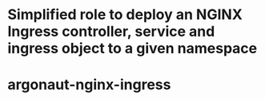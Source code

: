 Simplified role to deploy an NGINX Ingress controller, service and ingress object to a given namespace
======================================================================================================


# argonaut-nginx-ingress
